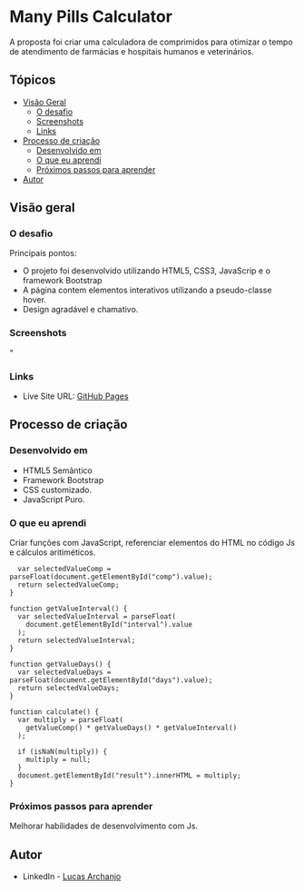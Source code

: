 # Many Pills Calculator

A proposta foi criar uma calculadora de comprimidos para otimizar o tempo de atendimento de farmácias e hospitais humanos e veterinários.

## Tópicos

- [Visão Geral](#visão-Geral)
  - [O desafio](#o-desafio)
  - [Screenshots](#screenshots)
  - [Links](#links)
- [Processo de criação](#processo-de-criação)
  - [Desenvolvido em](#desenvolvido-em)
  - [O que eu aprendi](#o-que-eu-aprendi)
  - [Próximos passos para aprender](#próximos-passos-para-aprender)
- [Autor](#autor)

## Visão geral

### O desafio

Principais pontos:

- O projeto foi desenvolvido utilizando HTML5, CSS3, JavaScrip e o framework Bootstrap
- A página contem elementos interativos utilizando a pseudo-classe hover.
- Design agradável e chamativo.

### Screenshots

"[](https://github.com/Lucasarkh/many-pills-calculator/blob/main/screenshots/Screenshot01.PNG)

### Links

- Live Site URL: [GitHub Pages](https://github.com/Lucasarkh/many-pills-calculator)

## Processo de criação

### Desenvolvido em

- HTML5 Semântico
- Framework Bootstrap
- CSS customizado.
- JavaScript Puro.

### O que eu aprendi

Criar funções com JavaScript, referenciar elementos do HTML no código Js e cálculos aritiméticos.

```function getValueComp() {
  var selectedValueComp = parseFloat(document.getElementById("comp").value);
  return selectedValueComp;
}

function getValueInterval() {
  var selectedValueInterval = parseFloat(
    document.getElementById("interval").value
  );
  return selectedValueInterval;
}

function getValueDays() {
  var selectedValueDays = parseFloat(document.getElementById("days").value);
  return selectedValueDays;
}

function calculate() {
  var multiply = parseFloat(
    getValueComp() * getValueDays() * getValueInterval()
  );

  if (isNaN(multiply)) {
    multiply = null;
  }
  document.getElementById("result").innerHTML = multiply;
}
```

### Próximos passos para aprender

Melhorar habilidades de desenvolvimento com Js.


## Autor

- LinkedIn - [Lucas Archanjo](https://www.linkedin.com/in/lucasarkh)
